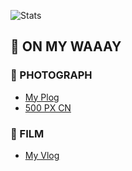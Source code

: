 ![Stats](https://github-readme-stats.vercel.app/api?username=chick26&show_icons=true)

## 🚌 ON MY WAAAY

### 📸 PHOTOGRAPH
- [My Plog](https://tuchong.com/19269885/)
- [500 PX CN](https://500px.com.cn/chick26)

### 🎥 FILM
- [My Vlog](https://space.bilibili.com/16946805)
